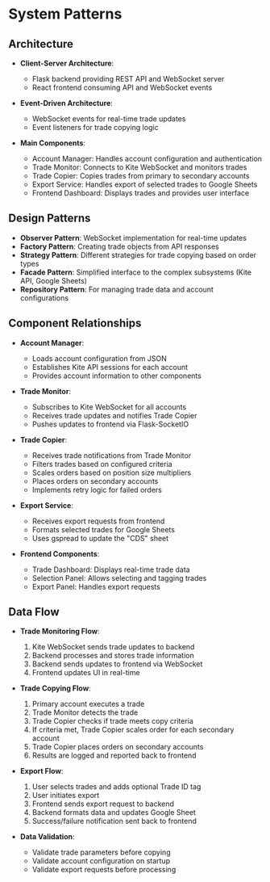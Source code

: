 # System Patterns

## Architecture
- **Client-Server Architecture**:
  - Flask backend providing REST API and WebSocket server
  - React frontend consuming API and WebSocket events
  
- **Event-Driven Architecture**:
  - WebSocket events for real-time trade updates
  - Event listeners for trade copying logic

- **Main Components**:
  - Account Manager: Handles account configuration and authentication
  - Trade Monitor: Connects to Kite WebSocket and monitors trades
  - Trade Copier: Copies trades from primary to secondary accounts
  - Export Service: Handles export of selected trades to Google Sheets
  - Frontend Dashboard: Displays trades and provides user interface

## Design Patterns
- **Observer Pattern**: WebSocket implementation for real-time updates
- **Factory Pattern**: Creating trade objects from API responses
- **Strategy Pattern**: Different strategies for trade copying based on order types
- **Facade Pattern**: Simplified interface to the complex subsystems (Kite API, Google Sheets)
- **Repository Pattern**: For managing trade data and account configurations

## Component Relationships
- **Account Manager**:
  - Loads account configuration from JSON
  - Establishes Kite API sessions for each account
  - Provides account information to other components

- **Trade Monitor**:
  - Subscribes to Kite WebSocket for all accounts
  - Receives trade updates and notifies Trade Copier
  - Pushes updates to frontend via Flask-SocketIO

- **Trade Copier**:
  - Receives trade notifications from Trade Monitor
  - Filters trades based on configured criteria
  - Scales orders based on position size multipliers
  - Places orders on secondary accounts
  - Implements retry logic for failed orders

- **Export Service**:
  - Receives export requests from frontend
  - Formats selected trades for Google Sheets
  - Uses gspread to update the "CDS" sheet

- **Frontend Components**:
  - Trade Dashboard: Displays real-time trade data
  - Selection Panel: Allows selecting and tagging trades
  - Export Panel: Handles export requests

## Data Flow
- **Trade Monitoring Flow**:
  1. Kite WebSocket sends trade updates to backend
  2. Backend processes and stores trade information
  3. Backend sends updates to frontend via WebSocket
  4. Frontend updates UI in real-time

- **Trade Copying Flow**:
  1. Primary account executes a trade
  2. Trade Monitor detects the trade
  3. Trade Copier checks if trade meets copy criteria
  4. If criteria met, Trade Copier scales order for each secondary account
  5. Trade Copier places orders on secondary accounts
  6. Results are logged and reported back to frontend

- **Export Flow**:
  1. User selects trades and adds optional Trade ID tag
  2. User initiates export
  3. Frontend sends export request to backend
  4. Backend formats data and updates Google Sheet
  5. Success/failure notification sent back to frontend

- **Data Validation**:
  - Validate trade parameters before copying
  - Validate account configuration on startup
  - Validate export requests before processing 